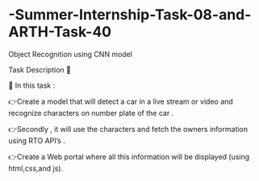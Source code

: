 # -Summer-Internship-Task-08-and-ARTH-Task-40
Object Recognition using CNN model

Task Description 📄

📌 In this task :

👉Create a model that will detect a car in a live stream or video and recognize characters on number plate of the car .

👉Secondly , it will use the characters and fetch the owners information using RTO API’s .

👉Create a Web portal where all this information will be displayed (using html,css,and js). 
